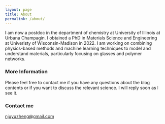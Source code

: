 ```yaml
---
layout: page
title: About
permalink: /about/
---
```


I am now a postdoc in the department of chemistry at University of Illinois at Urbana Champagin. I obtained a PhD in Materials Science and Engineering at Univeristy of Wisconsin-Madison in 2022. I am working on combining physics-based methods and machine learning techniques to model and understand materials, particularly focusing on glasses and polymer networks. 

### More Information

Please feel free to contact me if you have any questions about the blog contents or if you want to discuss the relevant science. I will reply soon as I see it. 

### Contact me

[njuyuzheng@gmail.com](mailto:email@domain.com)